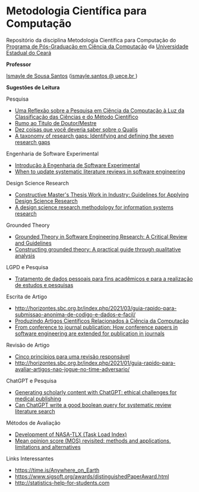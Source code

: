 # Metodologia Científica para Computação

Repositório da disciplina Metodologia Científica para Computação do <a href = "https://www.uece.br/ppgcc/">Programa de Pós-Graduação em Ciência da Computação</a> da <a href = "https://www.uece.br/">Universidade Estadual do Ceará </a>

<strong>Professor</strong>
<p><a href="https://sites.google.com/site/ismaylesantos/">Ismayle de Sousa Santos</a>  (<a href = "mailto: ismayle.santos@uece.br">ismayle.santos @ uece.br </a>)</p>


<strong> Sugestões de Leitura</strong></p>
<p>Pesquisa</p>
<ul> 
<li><span class="fontstyle0"><a href= "https://www.researchgate.net/publication/216546082_Uma_Reflexao_sobre_a_Pesquisa_em_Ciencia_da_Computacao_a_Luz_da_Classificacao_das_Ciencias_e_do_Metodo_Cientifico">Uma Reflexão sobre a Pesquisa em Ciência da Computação à Luz da Classificação das Ciências e do Método Científico</a></span></li>
<li><span class="fontstyle0"><a href= "https://www.researchgate.net/publication/220162257_Rumo_ao_Titulo_de_DoutorMestre">Rumo ao Tìtulo de Doutor/Mestre</a></span></li>
<li><span class="fontstyle0"><a href="http://ojs.rbpg.capes.gov.br/index.php/rbpg/article/view/947">Dez coisas que você deveria saber sobre o Qualis</a></span></li> 
<li><span class="fontstyle0"><a href="https://www.researchgate.net/publication/319244623_ARTICLE_Research_Methods_and_Strategies_Workshop_A_Taxonomy_of_Research_Gaps_Identifying_and_Defining_the_Seven_Research_Gaps">A taxonomy of research gaps: Identifying and defining the seven research gaps</a></span></li>  
</ul>

<p>Engenharia de Software Experimental</p>
<ul>
<li><span class="fontstyle0"><a href= "http://www.inf.puc-rio.br/~inf2007/docs/artigos/RT-Introdu%C3%A7%C3%A3o%20a%20ESE.pdf">Introdução à Engenharia de Software Experimental</a></span></li>
<li><span class="fontstyle0"><a href= "https://www.sciencedirect.com/science/article/abs/pii/S0164121220300856">When to update systematic literature reviews in software engineering</a></span></li>
</ul>  

<p>Design Science Research</p>
<ul>
<li><span class="fontstyle0"><a href="https://ieeexplore.ieee.org/abstract/document/9402189">Constructive Master's Thesis Work in Industry: Guidelines for Applying Design Science Research</a></span></li>
<li><span class="fontstyle0"><a href="https://doi.org/10.2753/MIS0742-1222240302">A design science research methodology for information systems research</a></span></li>
</ul>  

<p>Grounded Theory</p>
<ul>
<li><span class="fontstyle0"><a href="https://dl.acm.org/doi/pdf/10.1145/2884781.2884833">Grounded Theory in Software Engineering Research: A Critical Review and Guidelines </a></span></li>
 <li><span class="fontstyle0"><a href="#">Constructing grounded theory: A practical guide through qualitative analysis </a></span></li>
</ul>  

<p>LGPD e Pesquisa</p>
<ul>
<li><span class="fontstyle0"><a href="https://www.gov.br/anpd/pt-br/documentos-e-publicacoes/documentos-de-publicacoes/web-guia-anpd-tratamento-de-dados-para-fins-academicos.pdf)">Tratamento de dados pessoais para fins acadêmicos e para a realização de estudos e pesquisas</a></span></li>
</ul> 

<p>Escrita de Artigo</p>
<ul>
<li><span class="fontstyle0"><a href="http://horizontes.sbc.org.br/index.php/2021/03/guia-rapido-para-submissao-anonima-de-codigo-e-dados-e-facil/">  http://horizontes.sbc.org.br/index.php/2021/03/guia-rapido-para-submissao-anonima-de-codigo-e-dados-e-facil/</a></span></li>   
 <li><span class="fontstyle0"><a href="https://www.researchgate.net/publication/324492713_Produzindo_Artigos_Cientificos_Relacionados_a_Ciencia_da_Computacao"> Produzindo Artigos Científicos Relacionados à Ciência da Computação</a></span></li>
 <li><span class="fontstyle0"><a href="https://dl.acm.org/doi/10.5555/1348663.1348680">From conference to journal publication: How conference papers in software engineering are extended for publication in journals</a></span></li>  
</ul> 

<p>Revisão de Artigo</p>
<ul>
<li><span class="fontstyle0"><a href="http://horizontes.sbc.org.br/index.php/2021/10/cinco-principios-para-uma-revisao-responsavel/">Cinco princípios para uma revisão responsável</a></span></li>
<li><span class="fontstyle0"><a href="http://horizontes.sbc.org.br/index.php/2021/01/guia-rapido-para-avaliar-artigos-nao-jogue-no-time-adversario/">http://horizontes.sbc.org.br/index.php/2021/01/guia-rapido-para-avaliar-artigos-nao-jogue-no-time-adversario/</a></span></li>  
</ul>  

<p>ChatGPT e Pesquisa</p>
<ul>
<li><span class="fontstyle0"><a href="https://www.thelancet.com/journals/landig/article/PIIS2589-7500(23)00019-5/fulltext">Generating scholarly content with ChatGPT: ethical challenges for medical publishing</a></span></li>
<li><span class="fontstyle0"><a href="https://arxiv.org/abs/2302.03495">Can ChatGPT write a good boolean query for systematic review literature search</a></span></li>
</ul>  

<p>Métodos de Avaliação</p>
<ul>
<li><span class="fontstyle0"><a href="http://ia600503.us.archive.org/29/items/nasa_techdoc_20000004342/20000004342.pdf">Development of NASA-TLX (Task Load Index)</a></span></li>
 <li><span class="fontstyle0"><a href="https://link.springer.com/article/10.1007/s00530-014-0446-1">Mean opinion score (MOS) revisited: methods and applications, limitations and alternatives</a></span></li>
</ul>  

<p>Links Interessantes</p>
<ul> 
<li><span class="fontstyle0"><a href="https://time.is/Anywhere_on_Earth">https://time.is/Anywhere_on_Earth</a></span></li>
<li><span class="fontstyle0"><a href="https://www.sigsoft.org/awards/distinguishedPaperAward.html">https://www.sigsoft.org/awards/distinguishedPaperAward.html</a></span></li>
<li><span class="fontstyle0"><a href="http://statistics-help-for-students.com">http://statistics-help-for-students.com</a></span></li>
</ul>

